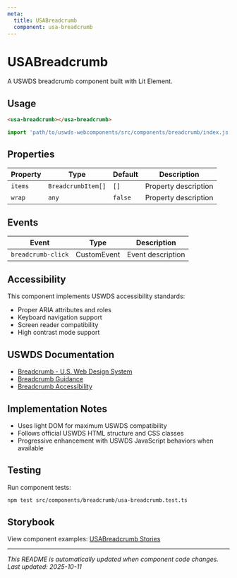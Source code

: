 ```yaml
---
meta:
  title: USABreadcrumb
  component: usa-breadcrumb
---
```


# USABreadcrumb

A USWDS breadcrumb component built with Lit Element.

## Usage

```html
<usa-breadcrumb></usa-breadcrumb>
```

```javascript
import 'path/to/uswds-webcomponents/src/components/breadcrumb/index.js';
```

## Properties

| Property | Type | Default | Description |
|----------|------|---------|-------------|
| `items` | `BreadcrumbItem[]` | `[]` | Property description |
| `wrap` | `any` | `false` | Property description |

## Events

| Event | Type | Description |
|-------|------|-------------|
| `breadcrumb-click` | CustomEvent | Event description |

## Accessibility

This component implements USWDS accessibility standards:

- Proper ARIA attributes and roles
- Keyboard navigation support
- Screen reader compatibility
- High contrast mode support

## USWDS Documentation

- [Breadcrumb - U.S. Web Design System](https://designsystem.digital.gov/components/breadcrumb/)
- [Breadcrumb Guidance](https://designsystem.digital.gov/components/breadcrumb/#guidance)
- [Breadcrumb Accessibility](https://designsystem.digital.gov/components/breadcrumb/#accessibility)

## Implementation Notes

- Uses light DOM for maximum USWDS compatibility
- Follows official USWDS HTML structure and CSS classes
- Progressive enhancement with USWDS JavaScript behaviors when available

## Testing

Run component tests:

```bash
npm test src/components/breadcrumb/usa-breadcrumb.test.ts
```

## Storybook

View component examples: [USABreadcrumb Stories](http://localhost:6006/?path=/story/components-breadcrumb)

---

_This README is automatically updated when component code changes._
_Last updated: 2025-10-11_
